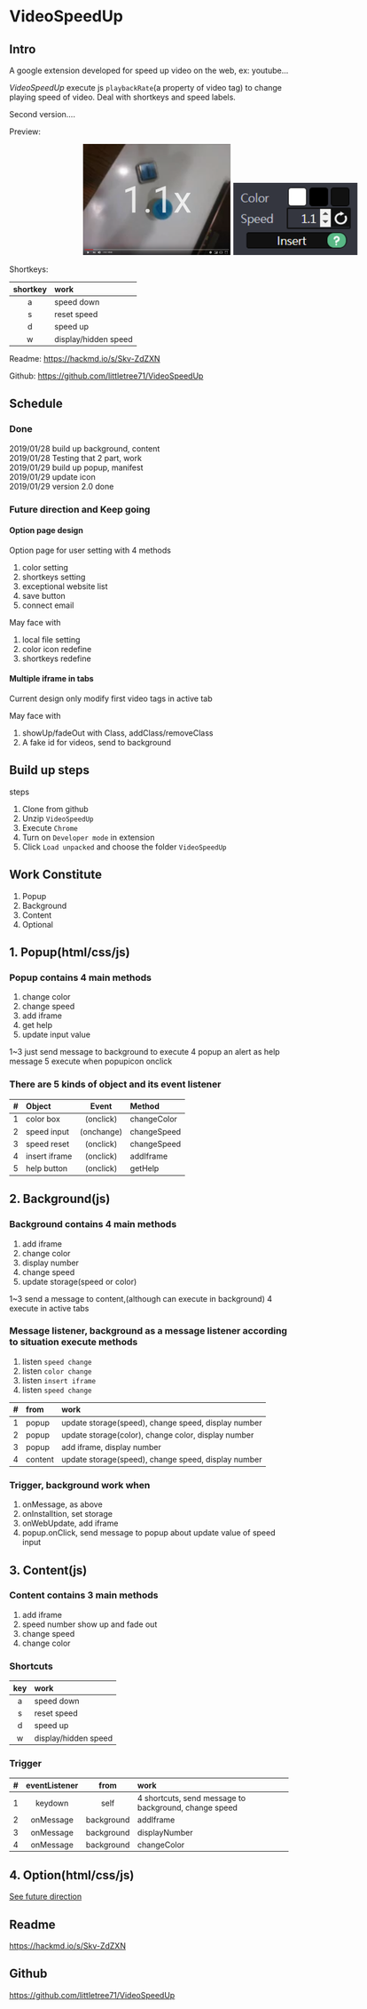 # VideoSpeedUp

<!-- ====================================== -->
<!--         Intro -->
<!-- ====================================== -->
## Intro
A google extension developed for speed up video on the web, ex: youtube...  

*VideoSpeedUp* execute js `playbackRate`(a property of video tag) to change playing speed of video. Deal with shortkeys and speed labels.

Second version....  


Preview:
<p>
   <img style="transform:translateX(50%)" src="https://github.com/littletree71/VideoSpeedUp/blob/thridVesion/Demo_01_SpeedLabel.PNG?raw=true" height=200px/>
    <img style="transform:translateX(60%)" src="https://github.com/littletree71/VideoSpeedUp/blob/thridVesion/Demo_02_Popup.PNG?raw=true"height=130px/>
</p>

Shortkeys:

shortkey|work
:--:|:--
a | speed down
s | reset speed
d | speed up
w | display/hidden speed

Readme: <https://hackmd.io/s/Skv-ZdZXN>

Github: <https://github.com/littletree71/VideoSpeedUp> 


<div id="FutureDirection">  </div>

<!-- ====================================== -->
<!--         Schedule -->
<!-- ====================================== -->

## Schedule
### Done
2019/01/28 build up background, content  
2019/01/28 Testing that 2 part, work  
2019/01/29 build up popup, manifest  
2019/01/29 update icon  
2019/01/29 version 2.0 done  

### Future direction and Keep going
#### Option page design
Option page for user setting with 4 methods
1. color setting
2. shortkeys setting
3. exceptional website list
4. save button
5. connect email

May face with   
1. local file setting
2. color icon redefine
3. shortkeys redefine

#### Multiple iframe in tabs
Current design only modify first video tags in active tab

May face with   
1. showUp/fadeOut with Class, addClass/removeClass
2. A fake id for videos, send to background


<!-- ====================================== -->
<!--         Build up steps -->
<!-- ====================================== -->

## Build up steps
steps
1. Clone from github
2. Unzip `VideoSpeedUp`
3. Execute `Chrome`
4. Turn on `Developer mode` in extension
5. Click `Load unpacked` and choose the folder `VideoSpeedUp`


<!-- ====================================== -->
<!--         Work Constitute -->
<!-- ====================================== -->

## Work Constitute
1. Popup
2. Background
3. Content
4. Optional


<!-- ++++++++++++++++++++++++++++++++++++++ -->
<!--         Popup(html/css/js) -->
<!-- ++++++++++++++++++++++++++++++++++++++ -->

## 1. Popup(html/css/js)
### Popup contains 4 main methods
1. change color
2. change speed
3. add iframe
4. get help
5. update input value

1~3 just send message to background to execute
4 popup an alert as help message
5 execute when popupicon onclick

### There are 5 kinds of object and its event listener

#|Object| Event| Method
:--:|:--|:--:|:---
1| color box|(onclick)| changeColor
2| speed input|(onchange)| changeSpeed
3| speed reset|(onclick)| changeSpeed
4| insert iframe|(onclick)| addIframe
5| help button|(onclick)| getHelp


<!-- ++++++++++++++++++++++++++++++++++++++ -->
<!--         Background(js) -->
<!-- ++++++++++++++++++++++++++++++++++++++ -->

## 2. Background(js)
### Background contains 4 main methods
1. add iframe
2. change color
3. display number
4. change speed
5. update storage(speed or color)

1~3 send a message to content,(although can execute in background)
4 execute in active tabs

### Message listener, background as a message listener according to situation execute methods
1. listen `speed change` 
2. listen `color change` 
3. listen `insert iframe` 
4. listen `speed change` 

#|from|work
:--|:--|:--
1|popup|update storage(speed), change speed, display number
2|popup|update storage(color), change color, display number
3|popup|add iframe, display number
4|content|update storage(speed), change speed, display number


### Trigger, background work when
1. onMessage, as above
2. onInstalltion, set storage
3. onWebUpdate, add iframe
4. popup.onClick, send message to popup about update value of speed input


<!-- ++++++++++++++++++++++++++++++++++++++ -->
<!--         Content(js) -->
<!-- ++++++++++++++++++++++++++++++++++++++ -->

## 3. Content(js)
### Content contains 3 main methods
1. add iframe
2. speed number show up and fade out
3. change speed
4. change color

### Shortcuts
key|work
:--:|:--
a | speed down
s | reset speed
d | speed up
w | display/hidden speed

### Trigger

#|eventListener| from |work
:--:|:--:|:--:|:---
1 | keydown | self | 4 shortcuts, send message to background, change speed
2 | onMessage | background | addIframe
3 | onMessage | background | displayNumber
4 | onMessage | background | changeColor

<!-- ++++++++++++++++++++++++++++++++++++++ -->
<!--         Option(js) -->
<!-- ++++++++++++++++++++++++++++++++++++++ -->
## 4. Option(html/css/js)
[See future direction](#FutureDirection)

<!-- ====================================== -->
<!--         Readme and Github -->
<!-- ====================================== -->

## Readme
<https://hackmd.io/s/Skv-ZdZXN>

## Github
<https://github.com/littletree71/VideoSpeedUp>  